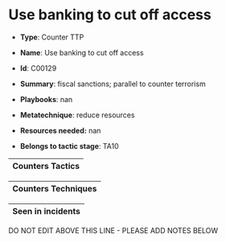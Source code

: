 # Use banking to cut off access 

* **Type**: Counter TTP

* **Name**: Use banking to cut off access 

* **Id**: C00129

* **Summary**: fiscal sanctions; parallel to counter terrorism

* **Playbooks**: nan

* **Metatechnique**: reduce resources

* **Resources needed:** nan

* **Belongs to tactic stage**: TA10


| Counters Tactics |
| ---------------- |



| Counters Techniques |
| ------------------- |



| Seen in incidents |
| ----------------- |

DO NOT EDIT ABOVE THIS LINE - PLEASE ADD NOTES BELOW